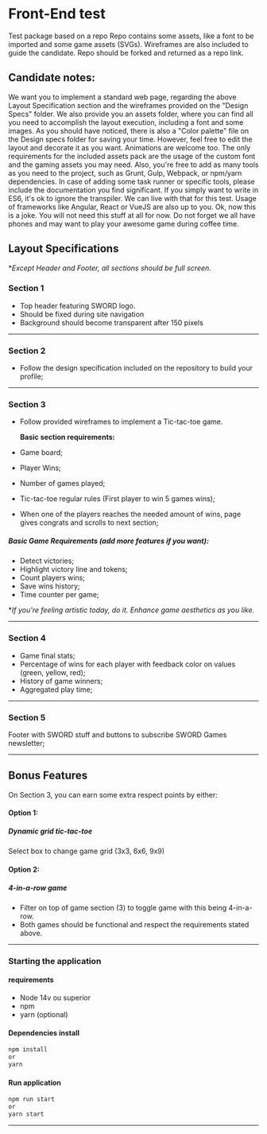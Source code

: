 # Front-End test

Test package based on a repo
Repo contains some assets, like a font to be imported and some game assets (SVGs). Wireframes are also included to guide the candidate.
Repo should be forked and returned as a repo link.

## Candidate notes:

We want you to implement a standard web page, regarding the above Layout Specification section and the wireframes provided on the "Design Specs" folder. We also provide you an assets folder, where you can find all you need to accomplish the layout execution, including a font and some images. As you should have noticed, there is also a "Color palette" file on the Design specs folder for saving your time. However, feel free to edit the layout and decorate it as you want. Animations are welcome too. The only requirements for the included assets pack are the usage of the custom font and the gaming assets you may need.
Also, you're free to add as many tools as you need to the project, such as Grunt, Gulp, Webpack, or npm/yarn dependencies.
In case of adding some task runner or specific tools, please include the documentation you find significant. If you simply want to write in ES6, it's ok to ignore the transpiler. We can live with that for this test.
Usage of frameworks like Angular, React or VueJS are also up to you. Ok, now this is a joke. You will not need this stuff at all for now.
Do not forget we all have phones and may want to play your awesome game during coffee time.

## Layout Specifications

\*_Except Header and Footer, all sections should be full screen._

### Section 1

- Top header featuring SWORD logo.
- Should be fixed during site navigation
- Background should become transparent after 150 pixels

---

### Section 2

- Follow the design specification included on the repository to build your profile;

---

### Section 3

- Follow provided wireframes to implement a Tic-tac-toe game.

  **Basic section requirements:**

- Game board;
- Player Wins;
- Number of games played;
- Tic-tac-toe regular rules (First player to win 5 games wins);
- When one of the players reaches the needed amount of wins, page gives congrats and scrolls to next section;

##### Basic Game Requirements (add more features if you want):

- Detect victories;
- Highlight victory line and tokens;
- Count players wins;
- Save wins history;
- Time counter per game;

\*_If you're feeling artistic today, do it. Enhance game aesthetics as you like._

---

### Section 4

- Game final stats;
- Percentage of wins for each player with feedback color on values (green, yellow, red);
- History of game winners;
- Aggregated play time;

---

### Section 5

Footer with SWORD stuff and buttons to subscribe SWORD Games newsletter;

---

## Bonus Features

On Section 3, you can earn some extra respect points by either:

#### **Option 1:**

##### Dynamic grid tic-tac-toe

Select box to change game grid (3x3, 6x6, 9x9)

#### **Option 2:**

##### 4-in-a-row game

- Filter on top of game section (3) to toggle game with this being 4-in-a-row.
- Both games should be functional and respect the requirements stated above.

---

### Starting the application

#### requirements

- Node 14v ou superior
- npm
- yarn (optional)

#### Dependencies install

```bash
npm install
or
yarn
```

#### Run application

```bash
npm run start
or
yarn start
```

---
